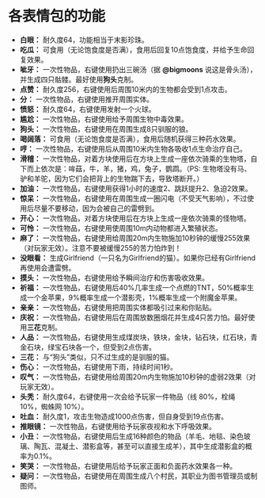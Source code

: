 # 各表情包的功能

- **白眼：** 耐久度64，功能相当于末影珍珠。
- **吃瓜：** 可食用（无论饱食度是否满），食用后回复10点饱食度，并给予生命回复效果。
- **呲牙：** 一次性物品，右键使用扔出三碗汤（据 **@bigmoons** 说这是骨头汤），并生成四只骷髅。最好使用**狗头**克制。
- **点赞：** 耐久度256，右键使用后周围10米内的生物都会受到1点攻击。
- **分：** 一次性物品，右键使用推开周围实体。
- **愤怒：** 耐久度64，右键使用发射一个火球。
- **尴尬：** 一次性物品，右键使用给予周围生物中毒效果。
- **狗头：** 一次性物品，右键使用在周围生成8只驯服的狼。
- **喝阔落：** 可食用（无论饱食度是否满），食用后随机获得三种药水效果。
- **哼：** 一次性物品，右键使用后从周围10米内生物各吸收1点生命治疗自己。
- **滑稽：** 一次性物品，对着方块使用后在方块上生成一座依次骑乘的生物塔，自下而上依次是：哞菇，牛，羊，猪，鸡，兔子，鹦鹉。（PS: 生物塔没有马、驴和羊驼，因为它们会把背上的生物踹下去，导致塔断开。）
- **加油：** 一次性物品，右键使用获得1小时的速度2、跳跃提升2、急迫2效果。
- **惊呆：** 一次性物品，右键使用在周围生成一圈闪电（不受天气影响），不过使用后尽量不要移动，因为会被自己的雷劈到。
- **开心：** 一次性物品，对着方块使用后在方块上生成一座依次骑乘的怪物塔。
- **可怜：** 一次性物品，右键使用使周围10m内动物都进入繁殖状态。
- **麻了：** 一次性物品，右键使用给周围20m内生物施加10秒钟的缓慢255效果（对玩家无效）。注意不要被缓慢255的苦力怕炸到！
- **没眼看：** 生成Girlfriend（一只名为Girlfriend的猫）。如果你已经有Girlfriend再使用会遭雷劈。
- **摸头：** 一次性物品，右键使用给予瞬间治疗和伤害吸收效果。
- **祈福：** 一次性物品，右键使用后40%几率生成一个点燃的TNT，50%概率生成一个金苹果，9%概率生成一个潜影壳，1%概率生成一个附魔金苹果。
- **亲亲：** 一次性物品，右键使用把周围实体都吸引过来和你贴贴。
- **庆祝：** 一次性物品，右键使用后在周围放数圈烟花并生成4只苦力怕。最好使用**三花**克制。
- **人品：** 一次性物品，右键使用生成煤炭块，铁块，金块，钻石块，红石块，青金石块，绿宝石块各一个，但受到2点伤害。
- **三花：** 与“狗头”类似，只不过生成的是驯服的猫。
- **伤心：** 一次性物品，右键使用下雨，持续时间1秒。
- **叹气：** 一次性物品，右键使用给周围20m内生物施加10秒钟的虚弱2效果（对玩家无效）。
- **头秃：** 耐久度64，右键使用一次会给予玩家一件物品（线 80%，栓绳 10%，蜘蛛网 10%）。
- **吐血：** 耐久度1，攻击生物造成1000点伤害，但自身受到19点伤害。
- **推眼镜：** 一次性物品，右键使用给予玩家夜视和水下呼吸效果。
- **小丑：** 一次性物品，右键使用后生成16种颜色的物品（羊毛、地毯、染色玻璃、陶瓦、混凝土、潜影盒等，甚至可以直接生成羊），其中生成潜影盒的概率为0.1%。
- **笑哭：** 一次性物品，右键使用后给予玩家正面和负面药水效果各一种。
- **疑问：** 一次性物品，右键使用在周围生成八个村民，其职业为图书管理员或制图师。